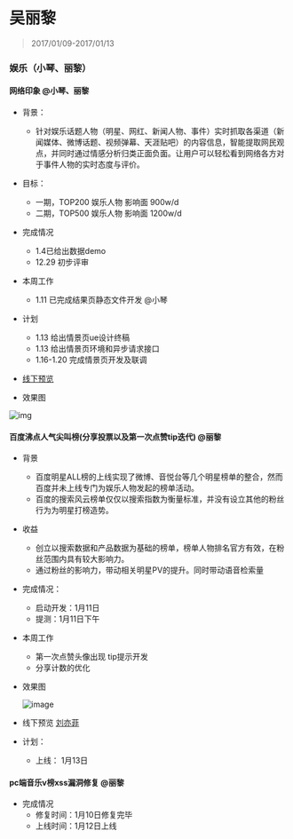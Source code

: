 # 吴丽黎

> 2017/01/09-2017/01/13

### 娱乐（小琴、丽黎）
 
#### 网络印象 @小琴、丽黎 
- 背景：
	* 针对娱乐话题人物（明星、网红、新闻人物、事件）实时抓取各渠道（新闻媒体、微博话题、视频弹幕、天涯贴吧）的内容信息，智能提取网民观点，并同时通过情感分析归类正面负面。让用户可以轻松看到网络各方对于事件人物的实时态度与评价。
 
- 目标：
	* 一期，TOP200 娱乐人物 影响面 900w/d
	* 二期，TOP500 娱乐人物 影响面 1200w/d
 
- 完成情况
	* 1.4已给出数据demo
	* 12.29 初步评审
 
- 本周工作
	* 1.11 已完成结果页静态文件开发 @小琴
 
- 计划
	* 1.13 给出情景页ue设计终稿
	* 1.13 给出情景页环境和异步请求接口
	* 1.16-1.20 完成情景页开发及联调
- [线下预览](https://wwwhttps.baidu.com/s?dev=1&dev_workspace=platform&dev_module=aladdin-wise&dev_tpl=impress&dev_path=searchaladdin&dev_tpltype=default&sid=99999&dev_online=0&dev_file=default.xml&dev_fileformat=xml&dev_pos=asResult&wd=%E6%9E%97%E4%B8%B9%E5%AD%90%E5%A5%B3%E7%BA%BF%E4%B8%8B&word=%E6%9E%97%E4%B8%B9%E5%AD%90%E5%A5%B3%E7%BA%BF%E4%B8%8B)
- 效果图

![img](http://wiki.baidu.com/download/attachments/258842251/image2017-1-12%2010%3A51%3A20.png?version=1&modificationDate=1484189479774&api=v2)

#### 百度沸点人气尖叫榜(分享投票以及第一次点赞tip迭代) @丽黎
 
- 背景
	* 百度明星ALL榜的上线实现了微博、音悦台等几个明星榜单的整合，然而百度并未上线专门为娱乐人物发起的榜单活动。
	* 百度的搜索风云榜单仅仅以搜索指数为衡量标准，并没有设立其他的粉丝行为为明星打榜造势。
 
- 收益
	* 创立以搜索数据和产品数据为基础的榜单，榜单人物排名官方有效，在粉丝范围内具有较大影响力。
	* 通过粉丝的影响力，带动相关明星PV的提升。同时带动语音检索量
 
- 完成情况：
	* 启动开发：1月11日
	* 提测：1月11日下午
 
- 本周工作
	* 第一次点赞头像出现 tip提示开发
	* 分享计数的优化	
 
- 效果图

 	![image](http://gitlab.baidu.com/psfe/ala-weeklyreport/uploads/86bb99935ddb6524fac79fe9ea1bccd9/image.png)
 	
- 线下预览 [刘亦菲](https://wwwhttps.baidu.com/sf?pd=schedule&from_sf=1&word=%E5%BC%A0%E6%9F%8F%E8%8A%9D&title=%E7%99%BE%E5%BA%A6%E6%B2%B8%E7%82%B9%E4%BA%BA%E6%B0%94%E5%B0%96%E5%8F%AB%E6%A6%9C&top=%7B%22sfhs%22%3A2%7D&ms=1&ms=1&resource_id=4067&dspName=iphone&openapi=1&tn=tangram&lid=10960809751938716301&frsrcid=4068&frorder=10)

- 计划：	
	* 上线： 1月13日

 
#### pc端音乐v榜xss漏洞修复 @丽黎
- 完成情况
	* 修复时间：1月10日修复完毕
    * 上线时间：1月12日上线